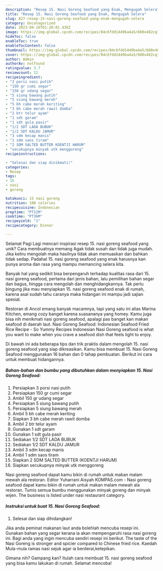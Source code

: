 ```yaml
---
description: "Resep 15. Nasi Goreng Seafood yang Enak, Mengugah Selera"
title: "Resep 15. Nasi Goreng Seafood yang Enak, Mengugah Selera"
slug: 827-resep-15-nasi-goreng-seafood-yang-enak-mengugah-selera
category: Uncategorized
date: 2023-04-16T01:20:01.436Z
image: https://img-global.cpcdn.com/recipes/84c6fdd1449ba4a5/680x482cq70/15-nasi-goreng-seafood-foto-resep-utama.jpg
hideToc: false
enableToc: true
enableTocContent: false
thumbnail: https://img-global.cpcdn.com/recipes/84c6fdd1449ba4a5/680x482cq70/15-nasi-goreng-seafood-foto-resep-utama.jpg
cover: https://img-global.cpcdn.com/recipes/84c6fdd1449ba4a5/680x482cq70/15-nasi-goreng-seafood-foto-resep-utama.jpg
author: Admin
authorAv: notfound
ratingvalue: 3.7
reviewcount: 12
recipeingredient:
- "3 porsi nasi putih"
- "150 gr cumi segar"
- "150 gr udang segar"
- "5 siung bawang putih"
- "5 siung bawang merah"
- "5 bh cabe merah keriting"
- "3 bh cabe merah rawit domba"
- "2 btr telur ayam"
- "1 sdt garam"
- "1 sdt gula pasir"
- "1/2 SDT LADA BUBUK"
- "1/2 SDT KALDU JAMUR"
- "3 sdm kecap manis"
- "1 sdm saos tiram"
- "2 SDM SALTED BUTTER KOENTJI HARUM"
- "secukupnya minyak utk menggoreng"
recipeinstructions:

- "Selesai dan siap dinikmati!"
categories:
- Resep
tags:
- 15
- nasi
- goreng

katakunci: 15 nasi goreng 
nutrition: 108 calories
recipecuisine: Indonesian
preptime: "PT12M"
cooktime: "PT36M"
recipeyield: "1"
recipecategory: Dinner

---
```



Selamat Pagi Lagi mencari inspirasi resep 15. nasi goreng seafood yang unik? Cara membuatnya memang Agak tidak susah dan tidak juga mudah. Jika keliru mengolah maka hasilnya tidak akan memuaskan dan bahkan tidak sedap. Padahal 15. nasi goreng seafood yang enak harusnya kan punya aroma dan rasa yang mampu memancing selera kita.


Banyak hal yang sedikit bisa berpengaruh terhadap kualitas rasa dari 15. nasi goreng seafood, pertama dari jenis bahan, lalu pemilihan bahan segar dan bagus, hingga cara mengolah dan menghidangkannya. Tak perlu bingung jika mau menyiapkan 15. nasi goreng seafood enak di rumah, karena asal sudah tahu caranya maka hidangan ini mampu jadi sajian spesial.

Restoran di Ancol emang banyak macamnya, tapi yang satu ini alias Marina Kitchen, emang cozy banget karena suasananya yang homey. Kamu juga bisa nih menikmati nasi goreng seafood, apalagi pas banget kan makan seafood di daerah laut. Nasi Goreng Seafood: Indonesian Seafood Fried Rice Recipe - So Yummy Recipes Indonesian Nasi Goreng seafood is what you want to make when you crave a seafood dish that feels light to enjoy.


Di bawah ini ada beberapa tips dan trik praktis dalam mengolah 15. nasi goreng seafood yang siap dikreasikan. Kamu bisa membuat 15. Nasi Goreng Seafood menggunakan 16 bahan dan 0 tahap pembuatan. Berikut ini cara untuk membuat hidangannya.

<!--inarticleads1-->

##### Bahan-bahan dan bumbu yang dibutuhkan dalam menyiapkan 15. Nasi Goreng Seafood:

1. Persiapkan 3 porsi nasi putih
1. Persiapkan 150 gr cumi segar
1. Ambil 150 gr udang segar
1. Persiapkan 5 siung bawang putih
1. Persiapkan 5 siung bawang merah
1. Ambil 5 bh cabe merah keriting
1. Siapkan 3 bh cabe merah rawit domba
1. Ambil 2 btr telur ayam
1. Gunakan 1 sdt garam
1. Gunakan 1 sdt gula pasir
1. Sediakan 1/2 SDT LADA BUBUK
1. Sediakan 1/2 SDT KALDU JAMUR
1. Ambil 3 sdm kecap manis
1. Ambil 1 sdm saos tiram
1. Siapkan 2 SDM SALTED BUTTER (KOENTJI HARUM)
1. Siapkan secukupnya minyak utk menggoreng


Nasi goreng seafood dapat kamu bikin di rumah untuk makan malam mewah ala restoran. Editor Yuharrani Aisyah KOMPAS.com - Nasi goreng seafood dapat kamu bikin di rumah untuk makan malam mewah ala restoran. Tumis semua bumbu menggunakan minyak goreng dan minyak wijen. The business is listed under nasi restaurant category. 

<!--inarticleads2-->

##### Instruksi untuk buat 15. Nasi Goreng Seafood:


1. Selesai dan siap dihidangkan!

Jika anda peminat makanan laut anda bolehlah mencuba resepi ini. Gunakan bahan yang segar kerana ia akan mempengaruhi rasa nasi goreng ini. Bagi anda yang ingin mencuba sendiri resepi ini berikut. The taste of the Nasi Goreng is stronger and spicier compared to Chinese fried rice. Kaedah Mula-mula ramas nasi sejuk agar ia berderai,ketepikan. 

Gimana nih? Gampang kan? Itulah cara membuat 15. nasi goreng seafood yang bisa kamu lakukan di rumah. Selamat mencoba!
